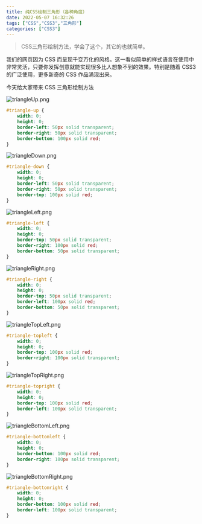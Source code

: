 ```yaml
---
title: 纯CSS绘制三角形（各种角度）
date: 2022-05-07 16:32:26
tags: ["CSS","CSS3","三角形"]
categories: ["CSS3"]
---
```


> CSS三角形绘制方法，学会了这个，其它的也就简单。

我们的网页因为 CSS 而呈现千变万化的风格。这一看似简单的样式语言在使用中非常灵活，只要你发挥创意就能实现很多比人想象不到的效果。特别是随着 CSS3 的广泛使用，更多新奇的 CSS 作品涌现出来。

今天给大家带来 CSS 三角形绘制方法

![triangleUp.png](https://vkceyugu.cdn.bspapp.com/VKCEYUGU-b239efaa-5152-4c7c-a688-7f7519bc8433/98d3c026-ba85-4093-b761-06587e008198.jpg "triangleUp")

```css
#triangle-up {
    width: 0;
    height: 0;
    border-left: 50px solid transparent;
    border-right: 50px solid transparent;
    border-bottom: 100px solid red;
}
```

![triangleDown.png](https://vkceyugu.cdn.bspapp.com/VKCEYUGU-b239efaa-5152-4c7c-a688-7f7519bc8433/6d6ef951-9bed-4a2e-87a1-073f374b4c31.jpg "triangleDown")

```css
#triangle-down {
    width: 0;
    height: 0;
    border-left: 50px solid transparent;
    border-right: 50px solid transparent;
    border-top: 100px solid red;
}
```

![triangleLeft.png](https://vkceyugu.cdn.bspapp.com/VKCEYUGU-b239efaa-5152-4c7c-a688-7f7519bc8433/a0a5affc-a05b-4015-8ae9-03b5d331f856.jpg "triangleLeft")

```css
#triangle-left {
    width: 0;
    height: 0;
    border-top: 50px solid transparent;
    border-right: 100px solid red;
    border-bottom: 50px solid transparent;
}
```

![triangleRight.png](https://vkceyugu.cdn.bspapp.com/VKCEYUGU-b239efaa-5152-4c7c-a688-7f7519bc8433/29ef2288-f7b4-479c-8eb5-77dc1f842459.jpg "triangleRight")

```css
#triangle-right {
    width: 0;
    height: 0;
    border-top: 50px solid transparent;
    border-left: 100px solid red;
    border-bottom: 50px solid transparent;
}
```

![triangleTopLeft.png](https://vkceyugu.cdn.bspapp.com/VKCEYUGU-b239efaa-5152-4c7c-a688-7f7519bc8433/1f824ea2-a882-4d69-827a-693f7f94beba.jpg "triangleTopLeft")

```css
#triangle-topleft {
    width: 0;
    height: 0;
    border-top: 100px solid red;
    border-right: 100px solid transparent;
}
```

![triangleTopRight.png](https://vkceyugu.cdn.bspapp.com/VKCEYUGU-b239efaa-5152-4c7c-a688-7f7519bc8433/69311735-a1af-49ce-9ca9-e5f2c062421e.jpg "triangleTopRight")

```css
#triangle-topright {
    width: 0;
    height: 0;
    border-top: 100px solid red;
    border-left: 100px solid transparent;
}
```

![triangleBottomLeft.png](https://vkceyugu.cdn.bspapp.com/VKCEYUGU-b239efaa-5152-4c7c-a688-7f7519bc8433/c0e60bf2-f538-4572-9bc6-2aa32fcd543b.jpg "triangleBottomLeft")

```css
#triangle-bottomleft {
    width: 0;
    height: 0;
    border-bottom: 100px solid red;
    border-right: 100px solid transparent;
}
```

![triangleBottomRight.png](https://vkceyugu.cdn.bspapp.com/VKCEYUGU-b239efaa-5152-4c7c-a688-7f7519bc8433/8fa12a1a-126f-4c69-8964-9144d140af9b.jpg "triangleBottomRight")

```css
#triangle-bottomright {
    width: 0;
    height: 0;
    border-bottom: 100px solid red;
    border-left: 100px solid transparent;
}
```


